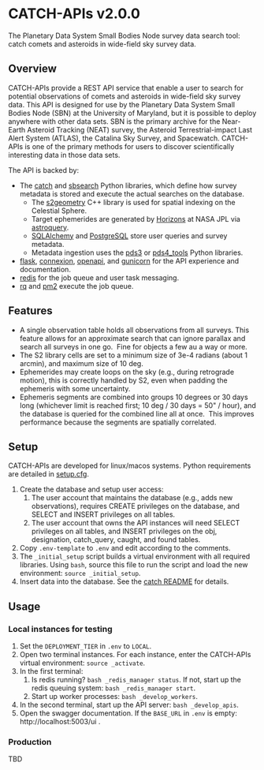 # CATCH-APIs v2.0.0

The Planetary Data System Small Bodies Node survey data search tool: catch comets and asteroids in wide-field sky survey data.

## Overview

CATCH-APIs provide a REST API service that enable a user to search for potential observations of comets and asteroids in wide-field sky survey data.  This API is designed for use by the Planetary Data System Small Bodies Node (SBN) at the University of Maryland, but it is possible to deploy anywhere with other data sets.  SBN is the primary archive for the Near-Earth Asteroid Tracking (NEAT) survey, the Asteroid Terrestrial-impact Last Alert System (ATLAS), the Catalina Sky Survey, and Spacewatch.  CATCH-APIs is one of the primary methods for users to discover scientifically interesting data in those data sets.

The API is backed by:

- The [catch](https://github.com/Small-Bodies-Node/catch) and [sbsearch](https://github.com/Small-Bodies-Node/sbsearch) Python libraries, which define how survey metadata is stored and execute the actual searches on the database.
  - The [s2geometry](http://s2geometry.io/) C++ library is used for spatial indexing on the Celestial Sphere.
  - Target ephemerides are generated by [Horizons](https://ssd.jpl.nasa.gov/horizons/) at NASA JPL via [astroquery](https://astroquery.readthedocs.io/).
  - [SQLAlchemy](https://www.sqlalchemy.org/) and [PostgreSQL](https://www.postgresql.org/) store user queries and survey metadata.
  - Metadata ingestion uses the [pds3](https://github.com/mkelley/pds3) or [pds4_tools](https://github.com/Small-Bodies-Node/pds4_tools) Python libraries.
- [flask](https://flask.palletsprojects.com/), [connexion](https://connexion.readthedocs.io/), [openapi](https://swagger.io/specification/), and [gunicorn](https://gunicorn.org/) for the API experience and documentation.
- [redis](https://redis.io/) for the job queue and user task messaging.
- [rq](https://python-rq.org/) and [pm2](https://pm2.keymetrics.io/) execute the job queue.

## Features
- A single observation table holds all observations from all surveys.  This feature allows for an approximate search that can ignore parallax and search all surveys in one go.  Fine for objects a few au a way or more.
- The S2 library cells are set to a minimum size of 3e-4 radians (about 1 arcmin), and maximum size of 10 deg.
- Ephemerides may create loops on the sky (e.g., during retrograde motion), this is correctly handled by S2, even when padding the ephemeris with some uncertainty.
- Ephemeris segments are combined into groups 10 degrees or 30 days long (whichever limit is reached first; 10 deg / 30 days = 50" / hour), and the database is queried for the combined line all at once.  This improves performance because the segments are spatially correlated.

## Setup

CATCH-APIs are developed for linux/macos systems.  Python requirements are detailed in [setup.cfg](setup.cfg).

1. Create the database and setup user access:
   1. The user account that maintains the database (e.g., adds new observations), requires CREATE privileges on the database, and SELECT and INSERT privileges on all tables.
   2. The user account that owns the API instances will need SELECT privileges on all tables, and INSERT privileges on the obj, designation, catch_query, caught, and found tables.
2. Copy `.env-template` to `.env` and edit according to the comments.
3. The `_initial_setup` script builds a virtual environment with all required libraries.  Using `bash`, source this file to run the script and load the new environment: `source _initial_setup`.
4. Insert data into the database.  See the [catch README](https://github.com/Small-Bodies-Node/catch) for details.

## Usage

### Local instances for testing

1. Set the `DEPLOYMENT_TIER` in `.env` to `LOCAL`.
2. Open two terminal instances.  For each instance, enter the CATCH-APIs virtual environment: `source _activate`.
3. In the first terminal:
   1. Is redis running?  `bash _redis_manager status`.  If not, start up the redis queuing system: `bash _redis_manager start`.
   2. Start up worker processes: `bash _develop_workers`.
4. In the second terminal, start up the API server: `bash _develop_apis`.
5. Open the swagger documentation.  If the `BASE_URL` in `.env` is empty: http://localhost:5003/ui .

### Production

TBD

